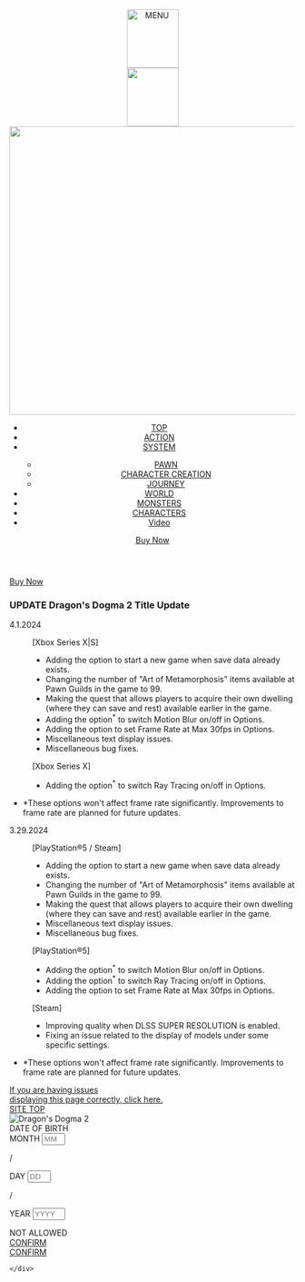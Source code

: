 <!DOCTYPE html>
<html lang="en-US">
<head prefix="og: http://ogp.me/ns#">
<meta charset="utf-8">
<meta http-equiv="X-UA-Compatible" content="IE=edge">
<meta name="description" content="The sequel of the fantasy adventure action RPG debuts!">
<meta name="keywords" content="Dragon's Dogma, Dragon, Dogma, Action, open world, fantasy">

<title>Dragon's Dogma 2 official web page｜CAPCOM</title>

<!-- SP -->
<meta name="viewport" content="width=device-width, minimum-scale=1.0, maximum-scale=1.0, user-scalable=no">
<meta name="format-detection" content="telephone=no">
<link rel="apple-touch-icon-precomposed" href="../../../assets/images/common/icon.png">

<!-- OGP -->
<meta property="og:title" content="Dragon's Dogma 2 official web page｜CAPCOM">
<meta property="og:description" content="The sequel of the fantasy adventure action RPG debuts!">
<meta property="og:image" content="https://www.dragonsdogma.com/2/assets/images/common/share.png">

<!-- Twitter-->
<meta name="twitter:card" content="summary">
<meta name="twitter:title" content="Dragon's Dogma 2 official web page｜CAPCOM">
<meta name="twitter:description" content="The sequel of the fantasy adventure action RPG debuts!">
<meta name="twitter:image:src" content="https://www.dragonsdogma.com/2/assets/images/common/share.png">
<!-- alternate -->
<link rel="alternate" href="https://www.dragonsdogma.com/2/ja-jp/update/" hreflang="ja">
<link rel="alternate" href="https://www.dragonsdogma.com/2/en-us/update/" hreflang="en-US">
<link rel="alternate" href="https://www.dragonsdogma.com/2/en-uk/update/" hreflang="en-GB">
<link rel="alternate" href="https://www.dragonsdogma.com/2/fr/update/" hreflang="fr">
<link rel="alternate" href="https://www.dragonsdogma.com/2/it/update/" hreflang="it">
<link rel="alternate" href="https://www.dragonsdogma.com/2/es-es/update/" hreflang="es-ES">
<link rel="alternate" href="https://www.dragonsdogma.com/2/de/update/" hreflang="de">
<link rel="alternate" href="https://www.dragonsdogma.com/2/pt-br/update/" hreflang="pt-BR">
<link rel="alternate" href="https://www.dragonsdogma.com/2/es-us/update/" hreflang="es">
<link rel="alternate" href="https://www.dragonsdogma.com/2/zh-hant/update/" hreflang="zh-cmn-Hant">
<link rel="alternate" href="https://www.dragonsdogma.com/2/zh-hans/update/" hreflang="zh-cmn-Hans">
<link rel="alternate" href="https://www.dragonsdogma.com/2/ko-kr/update/" hreflang="ko">
<link rel="alternate" href="https://www.dragonsdogma.com/2/en-asia/update/" hreflang="en-SG">
<link rel="alternate" href="https://www.dragonsdogma.com/2/" hreflang="x-default">

<!-- base -->
<link rel="stylesheet" href="https://www.capcom-games.com/common/css/reset.css">
<link rel="stylesheet" href="https://www.capcom-games.com/common/css/titlefooter.css">
<!-- libs -->
<link rel="stylesheet" href="../../../assets/css/library.css">
<!-- site -->
<link rel="stylesheet" href="../../../assets/css/style.css?240329">
<!-- page -->
<link rel="stylesheet" href="../../../assets/css/page/topics.css?240329">
<link rel="stylesheet" href="../../../assets/css/page/update.css?240329">
<link rel="stylesheet" href="../../../assets/css/state.css?240329">

<!-- gtm -->
<script src="../../../assets/js/gtm.js" defer></script>
<!-- jQuery -->
<script src="https://www.capcom-games.com/common/js/jquery-3.6.3.min.js" defer></script>
<!-- libs -->
<script src="../../../assets/js/library.js" defer></script>
<!-- site -->
<script src="../../../assets/js/config.js?231129" defer></script>
<script src="../../../assets/js/page/page.js?231129" defer></script>

</head>

<body class="page page-topics page-update lang-us" data-page="update" data-lang="us">

<header class="site-header">
  <div class="sp-nav" data-js-anime-fv="element" data-js-anime-delay="0" data-js-elem="spnavbtn">
    <a><img src="../../../assets/images/common/gnav_btn_open.png" alt="MENU" width="91" height="103"></a>
  </div>
  <div class="sp-nav sp-nav-lang" data-js-anime-fv="element" data-js-anime-delay="0" data-js-elem="spnavLangbtn">
    <a><img src="../../../assets/images/common/gnav_btn_close-lang.png" alt="" width="91" height="103"></a>
  </div>
  <div class="site-header-inner" data-js-anime-fv="element" data-js-anime-delay="0" data-js-elem="spnav">
    <div class="site-header-logo">
      <a href="../../">
      <img src="../../../assets/images/common/logo.png" alt="Dragon's Dogma 2" width="1192" height="508">
      </a>
    </div>
    <div class="site-header-inner-item">
      <!-- langSelect -->
<div class="langselect" id="lang">
  <div class="langselect-item ff-serif-all" data-js-elem="langSelect"></div>
</div>
      <ul class="site-header-list t-upper">
        <li class="site-header-list-item">
          <a href="../../">
            <span data-js-elem-update="false">TOP</span>
          </a>
        </li>
        <li class="site-header-list-item">
          <a href="../../action/">
            <span data-js-elem-update="false">ACTION</span>
          </a>
        </li>
        <li class="site-header-list-item site-header-list-item-system">
          <a class="site-header-list-item-label" href="../../system/">
            <span data-js-elem-update="false">SYSTEM</span>
          </a>
          <div class="site-header-list-item-nest">
            <ul class="site-header-list-item-nest-list frame-border">
              <li class="site-header-list-item-nest-item">
                <a href="../../system/#pawn">
                  <span>PAWN</span>
                </a>
              </li>
              <li class="site-header-list-item-nest-item">
                <a href="../../system/#creation">
                  <span>CHARACTER CREATION</span>
                </a>
              </li>
              <li class="site-header-list-item-nest-item">
                <a href="../../system/#journey">
                  <span>JOURNEY</span>
                </a>
              </li>
            </ul>
          </div>
        </li>
        <li class="site-header-list-item">
          <a href="../../world/">
            <span data-js-elem-update="false">WORLD</span>
          </a>
        </li>
        <li class="site-header-list-item">
          <a href="../../monster/">
            <span data-js-elem-update="false">MONSTERS</span>
          </a>
        </li>
        <li class="site-header-list-item">
          <a href="../../character/">
            <span data-js-elem-update="false">CHARACTERS</span>
          </a>
        </li>
        <li class="site-header-list-item">
          <a href="../../movie/">
            <span data-js-elem-update="true">Video</span>
          </a>
        </li>
      </ul>
      <div class="pattern-btn pattern-btn-buy">
        <div class="pattern-btn-item">
          <a href="../../#product" class="frame-border-buy">
            <div class="pattern-btn-bg ff-serif t-upper">Buy Now</div>
          </a>
        </div>
      </div>
    </div>
  </div>
</header>
<div class="pattern-btn pattern-btn-buy-follow" data-js-anime-fv="element" data-js-anime-delay="0" data-js-elem="btnBuyPage">
  <div class="pattern-btn-item">
    <a href="../../#product" class="frame-border-buy">
      <div class="pattern-btn-bg ff-serif t-upper">Buy Now</div>
    </a>
  </div>
</div>
<div class="wrapper" id="wrapper">

  <main class="main">
    <div class="sec sec-update">
      <div class="sec-inner">
        <h3 class="conts-ttl conts-rubyttl">
          <span class="ruby line-deco-text t-upper"><span>UPDATE</span></span>
          <span class="ttl">Dragon's Dogma 2 Title Update</span>
        </h3>
        <div class="detail">
          <dl class="update-list">
            <dt class="update-list-dt">
              <p class="update-list-dt-date">4.1.2024</p>
            </dt>
            <dd class="update-list-dd frame-border">
              <div class="update-list-dd-item update-list-dd-item-common">
                <p class="update-list-dd-label">[Xbox Series X|S]</p>
                <ul class="update-list-dd-list">
                  <li class="update-list-dd-list-item">Adding the option to start a new game when save data already exists.</li>
                  <li class="update-list-dd-list-item">Changing the number of "Art of Metamorphosis" items available at Pawn Guilds in the game to 99.</li>
                  <li class="update-list-dd-list-item">Making the quest that allows players to acquire their own dwelling (where they can save and rest) available earlier in the game.</li>
                  <li class="update-list-dd-list-item">Adding the option<sup>*</sup> to switch Motion Blur on/off in Options.</li>
                  <li class="update-list-dd-list-item">Adding the option to set Frame Rate at Max 30fps in Options.</li>
                  <li class="update-list-dd-list-item">Miscellaneous text display issues.</li>
                  <li class="update-list-dd-list-item">Miscellaneous bug fixes.</li>
                </ul>
              </div>
              <div class="update-list-dd-item update-list-dd-item-xboxx">
                <p class="update-list-dd-label">[Xbox Series X]</p>
                <ul class="update-list-dd-list">
                  <li class="update-list-dd-list-item">Adding the option<sup>*</sup> to switch Ray Tracing on/off in Options.</li>
                </ul>
              </div>
            </dd>
          </dl>
          <ul class="update-list-notes">
            <li class="update-list-notes-item">*These options won't affect frame rate significantly. Improvements to frame rate are planned for future updates.</li>
          </ul>
          <p class="update-list-teaser"></p>
          <dl class="update-list">
            <dt class="update-list-dt">
              <p class="update-list-dt-date">3.29.2024</p>
            </dt>
            <dd class="update-list-dd frame-border">
              <div class="update-list-dd-item update-list-dd-item-common">
                <p class="update-list-dd-label">[PlayStation®5 / Steam]</p>
                <ul class="update-list-dd-list">
                  <li class="update-list-dd-list-item">Adding the option to start a new game when save data already exists.</li>
                  <li class="update-list-dd-list-item">Changing the number of "Art of Metamorphosis" items available at Pawn Guilds in the game to 99.</li>
                  <li class="update-list-dd-list-item">Making the quest that allows players to acquire their own dwelling (where they can save and rest) available earlier in the game.</li>
                  <li class="update-list-dd-list-item">Miscellaneous text display issues.</li>
                  <li class="update-list-dd-list-item">Miscellaneous bug fixes.</li>
                </ul>
              </div>
              <div class="update-list-dd-item update-list-dd-item-ps">
                <p class="update-list-dd-label">[PlayStation®5]</p>
                <ul class="update-list-dd-list">
                  <li class="update-list-dd-list-item">Adding the option<sup>*</sup> to switch Motion Blur on/off in Options.</li>
                  <li class="update-list-dd-list-item">Adding the option<sup>*</sup> to switch Ray Tracing on/off in Options.</li>
                  <li class="update-list-dd-list-item">Adding the option to set Frame Rate at Max 30fps in Options.</li>
                </ul>
              </div>
              <div class="update-list-dd-item update-list-dd-item-steam">
                <p class="update-list-dd-label">[Steam]</p>
                <ul class="update-list-dd-list">
                  <li class="update-list-dd-list-item">Improving quality when DLSS SUPER RESOLUTION is enabled.</li>
                  <li class="update-list-dd-list-item">Fixing an issue related to the display of models under some specific settings.</li>
                </ul>
              </div>
            </dd>
          </dl>
          <ul class="update-list-notes">
            <li class="update-list-notes-item">*These options won't affect frame rate significantly. Improvements to frame rate are planned for future updates.</li>
          </ul>
          <p class="update-list-teaser"></p>
          <div class="btn home-btn home-btn-pdf ff-serif">
            <a href="../../../assets/images/topics/update/topics-update.pdf" target="_blank">If you are having issues <br class="hide-pc">displaying this page correctly, click here.</a>
          </div>
        </div>
      </div>
    </div>
  </main>
  <aside class="sub">
    <!-- page Btn -->
<div class="btn home-btn ff-serif">
  <a href="../../">SITE TOP</a>
</div>
  </aside>
    <div class="modal-ctr">
      <div class="mfp mfp-agecheck mfp-hide" id="mfpAgecheck">
  <div class="mfp-agecheck-logo"><img src="../../../assets/images/common/logo.png" class="logo" alt="Dragon's Dogma 2" loading="lazy"></div>
  <div class="mfp-agecheck-form" id="agecheckForm">
    <div class="mfp-agecheck-form-ttl">DATE&nbsp;OF&nbsp;BIRTH</div>
    <div class="mfp-agecheck-form-block">
      <form name="agecheck">
        <div class="mfp-agecheck-form-input input-month">
          <span class="input-ttl">MONTH</span>
          <span class="input-text"><input type="tel" min="1" max="12" maxlength="2" step="1" size="2" placeholder="MM" name="myFm" id="month"></span>
        </div>
        <p class="input-mark">/</p>
        <div class="mfp-agecheck-form-input input-day">
          <span class="input-ttl">DAY</span>
          <span class="input-text"><input type="tel" min="1" max="31" maxlength="2" step="1" size="2" placeholder="DD" name="myFd" id="day"></span>
        </div>
        <p class="input-mark">/</p>
        <div class="mfp-agecheck-form-input input-year">
          <span class="input-ttl">YEAR</span>
          <span class="input-text"><input type="tel" min="1900" maxlength="4" size="4" placeholder="YYYY" name="myFy" id="year"></span>
        </div>
      </form>
    </div>
  </div>
  <div class="mfp-agecheck-btn">
    <div class="mfp-agecheck-btn-btn">
      <div class="mfp-agecheck-btn-item" id="under">NOT ALLOWED</div>
      <div class="mfp-agecheck-btn-item hover-opacity" id="enterUnder"><a href="javascript:void(0);">CONFIRM</a></div>
      <div class="mfp-agecheck-btn-item hover-opacity" id="enter"><a href="javascript:void(0);">CONFIRM</a></div>
    </div>
  </div>
</div>

    </div>

</div>

<!-- footer -->
<footer class="ft-gl ft-pp-us" id="title_footer"></footer>

</body>
</html>